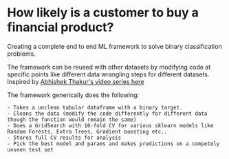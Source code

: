 # How likely is a customer to buy a financial product?

Creating a complete end to end ML framework to solve binary classification problems.

The framework can be reused with other datasets by modifying code at specific points like different data wrangling steps for different datasets. Inspired by [Abhishek Thakur's video series here](https://www.youtube.com/watch?v=2wQlD46eICE&t=1062s)

The framework generically does the following:

	- Takes a unclean tabular dataframe with a binary target.
	- Cleans the data (modify the code differently for different data though the function would remain the same)
	- Does a GridSearch with 10-fold CV for various sklearn models like Random Forests, Extra Trees, Gradient boosting etc..
	- Stores full CV results for analysis
	- Pick the best model and params and makes predictions on a competely unseen test set

